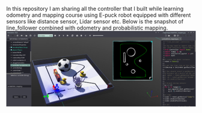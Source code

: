 In this repository I am sharing all the controller that I built while learning odometry and mapping course using E-puck robot equipped with different sensors like distance sensor, Lidar sensor etc.
Below is the snapshot of line_follower combined with odometry and probabilistic mapping.
![image info](Images/probabilistic_map.png)
